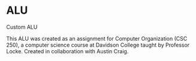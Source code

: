 # ALU
Custom ALU

This ALU was created as an assignment for Computer Organization (CSC 250), a computer science course at Davidson College taught by Professor Locke. 
Created in collaboration with Austin Craig.
